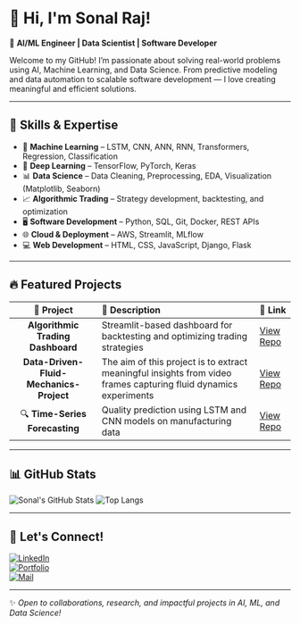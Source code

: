 # 👋 Hi, I'm Sonal Raj!  

🎯 **AI/ML Engineer | Data Scientist | Software Developer**  

Welcome to my GitHub! I’m passionate about solving real-world problems using AI, Machine Learning, and Data Science. From predictive modeling and data automation to scalable software development — I love creating meaningful and efficient solutions.

---

## 🚀 Skills & Expertise  

- 🤖 **Machine Learning** – LSTM, CNN, ANN, RNN, Transformers, Regression, Classification  
- 🧠 **Deep Learning** – TensorFlow, PyTorch, Keras  
- 📊 **Data Science** – Data Cleaning, Preprocessing, EDA, Visualization (Matplotlib, Seaborn)  
- 📈 **Algorithmic Trading** – Strategy development, backtesting, and optimization  
- 🖥️ **Software Development** – Python, SQL, Git, Docker, REST APIs  
- 🌐 **Cloud & Deployment** – AWS, Streamlit, MLflow  
- 💻 **Web Development** – HTML, CSS, JavaScript, Django, Flask  

---

## 🔥 Featured Projects  

| 📌 Project                         | 📑 Description                                                           | 🔗 Link |
|:---------------------------------:|:-------------------------------------------------------------------------|:--------|
| **Algorithmic Trading Dashboard** | Streamlit-based dashboard for backtesting and optimizing trading strategies | [View Repo](https://github.com/sonalrajsr/algorithmic-trading-dashboard) |
| **Data-Driven-Fluid-Mechanics-Project**       | The aim of this project is to extract meaningful insights from video frames capturing fluid dynamics experiments      | [View Repo](https://github.com/sonalrajsr/Data-Driven-Fluid-Mechanics-Project) |
| 🔍 **Time-Series Forecasting**      | Quality prediction using LSTM and CNN models on manufacturing data        | [View Repo](https://github.com/yourusername/time-series-forecasting) |

---

## 📊 GitHub Stats  

![Sonal's GitHub Stats](https://github-readme-stats.vercel.app/api?username=sonalrajsr&show_icons=true&theme=radical)
![Top Langs](https://github-readme-stats.vercel.app/api/top-langs/?username=sonalrajsr&layout=compact&theme=radical)

---

## 🌟 Let's Connect!  

[![LinkedIn](https://img.shields.io/badge/LinkedIn-blue?style=for-the-badge&logo=linkedin)](https://www.linkedin.com/in/sonalrajsr/)  
[![Portfolio](https://img.shields.io/badge/Portfolio-Website-green?style=for-the-badge&logo=google-chrome)](https://sonalrajsr.github.io/Portfolio-/)  
[![Mail](https://img.shields.io/badge/Email-Contact-red?style=for-the-badge&logo=gmail)](mailto:sonalraj8453@gmail.com)

---

✨ _Open to collaborations, research, and impactful projects in AI, ML, and Data Science!_


